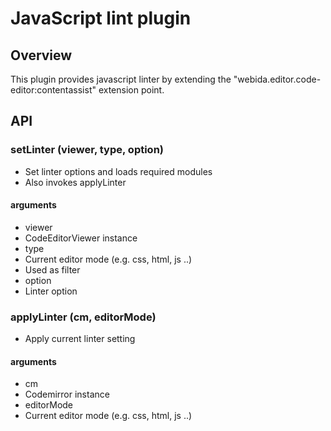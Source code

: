 # JavaScript lint plugin 

## Overview
This plugin provides javascript linter by extending the "webida.editor.code-editor:contentassist" extension point.

## API

### setLinter (viewer, type, option)
- Set linter options and loads required modules
- Also invokes applyLinter

#### arguments
- viewer
- CodeEditorViewer instance
- type
- Current editor mode (e.g. css, html, js ..)
- Used as filter
- option
- Linter option

### applyLinter (cm, editorMode)
-  Apply current linter setting

#### arguments
- cm
- Codemirror instance
- editorMode
- Current editor mode (e.g. css, html, js ..)